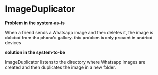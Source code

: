 # ImageDuplicator

**Problem in the system-as-is** 

When a friend sends a Whatsapp image and then deletes it, the image is deleted from the phone's gallery. this problem is only present in andriod devices

**solution in the system-to-be**

ImageDuplicator listens to the directory where Whatsapp images are created and then duplicates the image in a new folder. 
